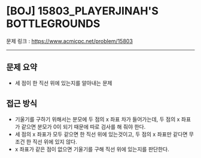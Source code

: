 # [BOJ] 15803_PLAYERJINAH'S BOTTLEGROUNDS

문제 링크 : https://www.acmicpc.net/problem/15803

-----------------
## 문제 요약
  - 세 점이 한 직선 위에 있는지를 알아내는 문제

## 접근 방식
  - 기울기를 구하기 위해서는 분모에 두 점의 x 좌표 차가 들어가는데, 두 점의 x 좌표가 같으면 분모가 0이 되기 때문에 따로 검사를 해 줘야 한다.
  - 세 점의 x 좌표가 모두 같으면 한 직선 위에 있는것이고, 두 점의 x 좌표만 같다면 무조건 한 직선 위에 있지 않다.
  - x 좌표가 같은 점이 없으면 기울기를 구해 직선 위에 있는지를 판단한다.
